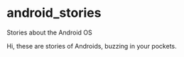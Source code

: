 android_stories
===============

Stories about the Android OS

Hi, these are stories of Androids, buzzing in your pockets.